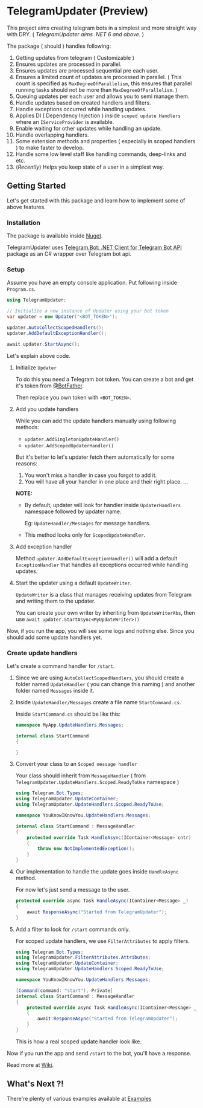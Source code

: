 # TelegramUpdater (Preview)

This project aims creating telegram bots in a simplest and more straight way
with DRY.
( _TelegramUpdater aims .NET 6 and above._ )

The package ( should ) handles following:

1. Getting updates from telegram ( Customizable )
2. Ensures updates are processed in parallel.
3. Ensures updates are processed sequential pre each user.
4. Ensures a limited count of updates are processed in parallel. ( This count
is specified as `MaxDegreeOfParallelism`, this ensures that parallel running
tasks should not be more than `MaxDegreeOfParallelism`. )
5. Queuing updates per each user and allows you to semi manage them.
6. Handle updates based on created handlers and filters.
7. Handle exceptions occurred while handling updates.
8. Applies DI ( Dependency Injection ) inside `scoped update Handlers` where an
`IServiceProvider` is available.
9. Enable waiting for other updates while handling an update.
10. Handle overlapping handlers.
11. Some extension methods and properties ( especially in scoped handlers ) to
make faster to develop.
12. Handle some low level staff like handling commands, deep-links and etc.
13. (_Recently_) Helps you keep state of a user in a simplest way.

## Getting Started

Let's get started with this package and learn how to implement some of above
features.

### Installation

The package is available inside
[Nuget](https://www.nuget.org/packages/TelegramUpdater/).

TelegramUpdater uses
[Telegram.Bot: .NET Client for Telegram Bot API](https://github.com/TelegramBots/Telegram.Bot)
package as an C# wrapper over Telegram bot api.

### Setup

Assume you have an empty console application. Put following inside `Program.cs`.

```csharp
using TelegramUpdater;

// Initialize a new instance of Updater using your bot token
var updater = new Updater("<BOT_TOKEN>");

updater.AutoCollectScopedHandlers();
updater.AddDefaultExceptionHandler();

await updater.StartAsync();
```

Let's explain above code.

1. Initialize `Updater`

    To do this you need a Telegram bot token. You can create a bot and get it's
    token from [@BotFather](https://t.me/BotFather).

    Then replace you own token with `<BOT_TOKEN>`.

2. Add you update handlers

    While you can add the update handlers manually using following methods:
    - `updater.AddSingletonUpdateHandler()`
    - `updater.AddScopedUpdaterHandler()`

    But it's better to let's updater fetch them automatically for some reasons:

    1. You won't miss a handler in case you forgot to add it.
    2. You will have all your handler in one place and their right place.
    ...

    **NOTE:**
    - By default, updater will look for handler inside `UpdaterHandlers` namespace
      followed by updater name.

      Eg: `UpdateHandler/Messages` for message handlers.

    - This method looks only for `ScopedUpdateHandler`.

3. Add exception handler

    Method `updater.AddDefaultExceptionHandler()` will add a default `ExceptionHandler`
    that handles all exceptions occurred while handling updates.

4. Start the updater using a default `UpdateWriter`.

    `UpdateWriter` is a class that manages receiving updates from Telegram and
    writing them to the updater.

    You can create your own writer by inheriting from `UpdateWriterAbs`, then
    use `await updater.StartAsync<MyUpdateWriter>()`

Now, if you run the app, you will see some logs and nothing else. Since you should
add some update handlers yet.

### Create update handlers

Let's create a command handler for `/start`.

1. Since we are using `AutoCollectScopedHandlers`, you should create a folder named
`UpdateHandler` ( you can change this naming ) and another folder named `Messages`
inside it.

2. Inside `UpdateHandler/Messages` create a file name `StartCommand.cs`.

    Inside `StartCommand.cs` should be like this:

    ```csharp
    namespace MyApp.UpdateHandlers.Messages;

    internal class StartCommand
    {

    }
    ```

3. Convert your class to an `Scoped message handler`

    Your class should inherit from `MessageHandler`
    ( from `TelegramUpdater.UpdateHandlers.Scoped.ReadyToUse` namespace )

    ```csharp
    using Telegram.Bot.Types;
    using TelegramUpdater.UpdateContainer;
    using TelegramUpdater.UpdateHandlers.Scoped.ReadyToUse;

    namespace YouKnowIKnowYou.UpdateHandlers.Messages;

    internal class StartCommand : MessageHandler
    {
        protected override Task HandleAsync(IContainer<Message> cntr)
        {
            throw new NotImplementedException();
        }
    }
    ```

4. Our implementation to handle the update goes inside `HandleAsync` method.

    For now let's just send a message to the user.

    ```csharp
    protected override async Task HandleAsync(IContainer<Message> _)
    {
        await ResponseAsync("Started from TelegramUpdater");
    }
    ```

5. Add a filter to look for `/start` commands only.

    For scoped update handlers, we use `FilterAttributes` to apply filters.

    ```csharp
    using Telegram.Bot.Types;
    using TelegramUpdater.FilterAttributes.Attributes;
    using TelegramUpdater.UpdateContainer;
    using TelegramUpdater.UpdateHandlers.Scoped.ReadyToUse;

    namespace YouKnowIKnowYou.UpdateHandlers.Messages;

    [Command(command: "start"), Private]
    internal class StartCommand : MessageHandler
    {
        protected override async Task HandleAsync(IContainer<Message> _)
        {
            await ResponseAsync("Started from TelegramUpdater");
        }
    }
    ```

    This is how a real scoped update handler look like.

Now if you run the app and send `/start` to the bot, you'll have a response.

Read more at [Wiki](https://github.com/TelegramUpdater/TelegramUpdater/wiki/1.-Home).

## What's Next ?!

There're plenty of various examples available at [Examples](https://github.com/TelegramUpdater/TelegramUpdater.Examples)
